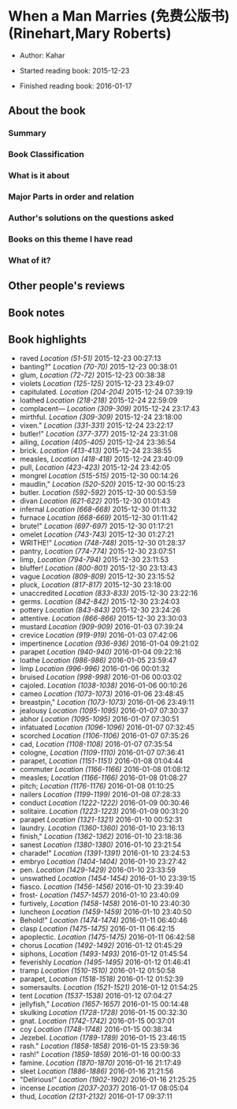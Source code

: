 # When a Man Marries (免费公版书) (Rinehart,Mary Roberts)
* Author: Kahar
* Started reading book: 2015-12-23

* Finished reading book: 2016-01-17


## About the book

### Summary

### Book Classification

### What is it about

### Major Parts in order and relation

### Author's solutions on the questions asked

### Books on this theme I have read

### What of it?

## Other people's reviews

## Book notes


## Book highlights

* raved *Location (51-51)* 2015-12-23 00:27:13
* banting?" *Location (70-70)* 2015-12-23 00:38:01
* glum, *Location (72-72)* 2015-12-23 00:38:38
* violets *Location (125-125)* 2015-12-23 23:49:07
* capitulated. *Location (204-204)* 2015-12-24 07:39:19
* loathed *Location (218-218)* 2015-12-24 22:59:09
* complacent— *Location (309-309)* 2015-12-24 23:17:43
* mirthful. *Location (309-309)* 2015-12-24 23:18:00
* vixen." *Location (331-331)* 2015-12-24 23:22:17
* butler!" *Location (377-377)* 2015-12-24 23:31:08
* ailing, *Location (405-405)* 2015-12-24 23:36:54
* brick. *Location (413-413)* 2015-12-24 23:38:55
* measles, *Location (418-418)* 2015-12-24 23:40:09
* pull, *Location (423-423)* 2015-12-24 23:42:05
* mongrel *Location (515-515)* 2015-12-30 00:14:26
* maudlin," *Location (520-520)* 2015-12-30 00:15:23
* butler. *Location (592-592)* 2015-12-30 00:53:59
* divan *Location (621-622)* 2015-12-30 01:01:43
* infernal *Location (668-668)* 2015-12-30 01:11:32
* furnace *Location (668-669)* 2015-12-30 01:11:42
* brute!" *Location (697-697)* 2015-12-30 01:17:21
* omelet *Location (743-743)* 2015-12-30 01:27:21
* WRITHE!" *Location (748-748)* 2015-12-30 01:28:37
* pantry, *Location (774-774)* 2015-12-30 23:07:51
* limp, *Location (794-794)* 2015-12-30 23:11:53
* bluffer! *Location (800-801)* 2015-12-30 23:13:43
* vague *Location (809-809)* 2015-12-30 23:15:52
* pluck, *Location (817-817)* 2015-12-30 23:18:00
* unaccredited *Location (833-833)* 2015-12-30 23:22:16
* germs. *Location (842-842)* 2015-12-30 23:24:03
* pottery *Location (843-843)* 2015-12-30 23:24:26
* attentive. *Location (866-866)* 2015-12-30 23:30:03
* mustard *Location (909-909)* 2016-01-03 07:39:24
* crevice *Location (919-919)* 2016-01-03 07:42:06
* impertinence *Location (936-936)* 2016-01-04 09:21:02
* parapet *Location (940-940)* 2016-01-04 09:22:16
* loathe *Location (986-986)* 2016-01-05 23:59:47
* limp *Location (996-996)* 2016-01-06 00:01:32
* bruised *Location (998-998)* 2016-01-06 00:03:02
* cajoled. *Location (1038-1038)* 2016-01-06 00:10:26
* cameo *Location (1073-1073)* 2016-01-06 23:48:45
* breastpin," *Location (1073-1073)* 2016-01-06 23:49:11
* jealousy *Location (1095-1095)* 2016-01-07 07:30:37
* abhor *Location (1095-1095)* 2016-01-07 07:30:51
* infatuated *Location (1096-1096)* 2016-01-07 07:32:45
* scorched *Location (1106-1106)* 2016-01-07 07:35:26
* cad, *Location (1108-1108)* 2016-01-07 07:35:54
* cologne, *Location (1109-1110)* 2016-01-07 07:36:41
* parapet, *Location (1151-1151)* 2016-01-08 01:04:44
* commuter *Location (1166-1166)* 2016-01-08 01:08:12
* measles; *Location (1166-1166)* 2016-01-08 01:08:27
* pitch; *Location (1176-1176)* 2016-01-08 01:10:25
* nailers *Location (1199-1199)* 2016-01-08 07:28:33
* conduct *Location (1222-1222)* 2016-01-09 00:30:46
* solitaire. *Location (1223-1223)* 2016-01-09 00:31:20
* parapet *Location (1321-1321)* 2016-01-10 00:52:31
* laundry. *Location (1360-1360)* 2016-01-10 23:16:13
* finish," *Location (1362-1362)* 2016-01-10 23:18:36
* sanest *Location (1380-1380)* 2016-01-10 23:21:54
* charade!" *Location (1391-1391)* 2016-01-10 23:24:53
* embryo *Location (1404-1404)* 2016-01-10 23:27:42
* pen. *Location (1429-1429)* 2016-01-10 23:33:59
* unswathed *Location (1454-1454)* 2016-01-10 23:39:15
* fiasco. *Location (1456-1456)* 2016-01-10 23:39:40
* frost- *Location (1457-1457)* 2016-01-10 23:40:09
* furtively, *Location (1458-1458)* 2016-01-10 23:40:30
* luncheon *Location (1459-1459)* 2016-01-10 23:40:50
* Behold!" *Location (1474-1474)* 2016-01-11 06:40:46
* clasp *Location (1475-1475)* 2016-01-11 06:42:15
* apoplectic. *Location (1475-1475)* 2016-01-11 06:42:58
* chorus *Location (1492-1492)* 2016-01-12 01:45:29
* siphons, *Location (1493-1493)* 2016-01-12 01:45:54
* feverishly *Location (1495-1495)* 2016-01-12 01:46:41
* tramp *Location (1510-1510)* 2016-01-12 01:50:58
* parapet, *Location (1518-1518)* 2016-01-12 01:52:39
* somersaults. *Location (1521-1521)* 2016-01-12 01:54:25
* tent *Location (1537-1538)* 2016-01-12 07:04:27
* jellyfish," *Location (1657-1657)* 2016-01-15 00:14:48
* skulking *Location (1728-1728)* 2016-01-15 00:32:30
* gnat. *Location (1742-1742)* 2016-01-15 00:37:01
* coy *Location (1748-1748)* 2016-01-15 00:38:34
* Jezebel. *Location (1789-1789)* 2016-01-15 23:46:15
* rash." *Location (1858-1858)* 2016-01-15 23:59:36
* rash!" *Location (1859-1859)* 2016-01-16 00:00:33
* famine. *Location (1870-1870)* 2016-01-16 21:17:49
* sleet *Location (1886-1886)* 2016-01-16 21:21:56
* "Delirious!" *Location (1902-1902)* 2016-01-16 21:25:25
* incense *Location (2037-2037)* 2016-01-17 08:05:04
* thud, *Location (2131-2132)* 2016-01-17 09:37:11
